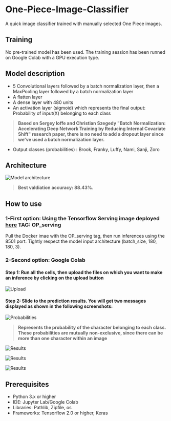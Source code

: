 # One-Piece-Image-Classifier

A quick image classifier trained with manually selected One Piece images. 

## Training 

No pre-trained model has been used. The training session has been runned on Google Colab with a GPU execution type. 

## Model description

- 5 Convolutional layers followed by a batch normalization layer, then a MaxPooling layer followed by a batch normalization layer
- A flatten layer
- A dense layer with 480 units
- An activation layer (sigmoid) which represents the final output: Probability of input(X) belonging to each class
> **Based on Sergey Ioffe and Christian Szegedy "Batch Normalization: Accelerating Deep Network Training by Reducing Internal Covariate Shift" research paper, there is no need to add a dropout layer since we've used a batch normalization layer.**
- Output classes (probabilities) : Brook, Franky, Luffy, Nami, Sanji, Zoro

## Architecture

![Model architecture](Screenshots/Model_architecture.png)
> **Best valdiation accuracy: 88.43%.**

## How to use 

### 1-First option: Using the Tensorflow Serving image deployed [here](https://hub.docker.com/repository/docker/ibrahimserouis/my-tensorflow-models) **TAG: OP_serving**

Pull the Docker imae with the OP_serving tag, then run inferences using the 8501 port. Tightly respect the model input architecture (batch_size, 180, 180, 3). 

### 2-Second option: Google Colab

#### Step 1:  Run all the cells, then upload the files on which you want to make an inference by clicking on the upload button 
![Upload](Screenshots/Upload.PNG)

#### Step 2: Slide to the prediction results. You will get two messages displayed as shown in the following screenshots: 
![Probabilities](Screenshots/Probabilities.PNG)
> **Represents the probability of the character belonging to each class. These probabilities are mutually non-exclusive, since there can be more than one character within an image**

![Results](Screenshots/Brook%20and%20Franky.PNG)

![Results](Screenshots/Luffy%20and%20Nami.PNG)

![Results](Screenshots/Sanji%20and%20Zoro.PNG)



## Prerequisites

- Python 3.x or higher 
- IDE: Jupyter Lab/Google Colab
- Libraries: Pathlib, Zipfile, os
- Frameworks: Tensorflow 2.0 or higher, Keras
